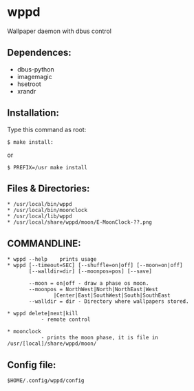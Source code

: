 wppd
=======

Wallpaper daemon with dbus control

## Dependences:

  * dbus-python
  * imagemagic
  * hsetroot
  * xrandr

## Installation:

Type this command as root:

    $ make install:
or

    $ PREFIX=/usr make install

## Files & Directories:

    * /usr/local/bin/wppd
    * /usr/local/bin/moonclock
    * /usr/local/lib/wppd
    * /usr/local/share/wppd/moon/E-MoonClock-??.png

## COMMANDLINE:

    * wppd --help    prints usage
    * wppd [--timeout=SEC] [--shuffle=on|off] [--moon=on|off] 
           [--walldir=dir] [--moonpos=pos] [--save]
        
           --moon = on|off - draw a phase os moon.
           --moonpos = NorthWest|North|NorthEast|West
	               |Center|East|SouthWest|South|SouthEast
           --walldir = dir - Directory where wallpapers stored.
        
    * wppd delete|next|kill
               - remote control

    * moonclock
               - prints the moon phase, it is file in /usr/[local]/share/wppd/moon/

## Config file:

    $HOME/.config/wppd/config
        
        

